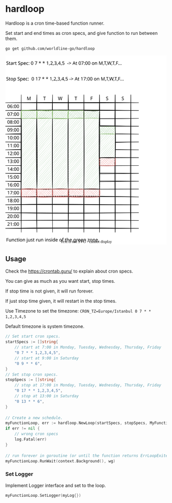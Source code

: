 # hardloop

Hardloop is a cron time-based function runner.

Set start and end times as cron specs, and give function to run between them.

```shell
go get github.com/worldline-go/hardloop
```

![hardloop](./_assets/hardloop.svg)

## Usage

Check the https://crontab.guru/ to explain about cron specs.

You can give as much as you want start, stop times.

If stop time is not given, it will run forever.

If just stop time given, it will restart in the stop times.

Use Timezone to set the timezone: `CRON_TZ=Europe/Istanbul 0 7 * * 1,2,3,4,5` 

Default timezone is system timezone.

```go
// Set start cron specs.
startSpecs := []string{
    // start at 7:00 in Monday, Tuesday, Wednesday, Thursday, Friday
    "0 7 * * 1,2,3,4,5",
    // start at 9:00 in Saturday
    "0 9 * * 6",
}
// Set stop cron specs.
stopSpecs := []string{
    // stop at 17:00 in Monday, Tuesday, Wednesday, Thursday, Friday
    "0 17 * * 1,2,3,4,5",
    // stop at 13:00 in Saturday
    "0 13 * * 6",
}

// Create a new schedule.
myFunctionLoop, err := hardloop.NewLoop(startSpecs, stopSpecs, MyFunction)
if err != nil {
    // wrong cron specs
    log.Fatal(err)
}

// run forever in goroutine (or until the function returns ErrLoopExited)
myFunctionLoop.RunWait(context.Background(), wg)
```

### Set Logger

Implement Logger interface and set to the loop.

```go
myFunctionLoop.SetLogger(myLog{})
```
